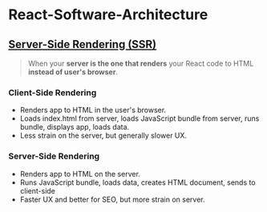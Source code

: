 # React-Software-Architecture

## [Server-Side Rendering (SSR)](https://github.com/ahmetkca/React-Software-Architecture/server-side-rendering)
> When your **server is the one that renders** your React code to HTML **instead of user's browser**.

### Client-Side Rendering
- Renders app to HTML in the user's browser.
- Loads index.html from server, loads JavaScript bundle from server, runs bundle, displays app, loads data.
- Less strain on the server, but generally slower UX.

### Server-Side Rendering
- Renders app to HTML on the server.
- Runs JavaScript bundle, loads data, creates HTML document, sends to client-side
- Faster UX and better for SEO, but more strain on server.